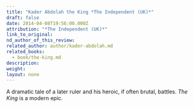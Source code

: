 ```yaml
---
title: "Kader Abdolah the King *The Independent (UK)*"
draft: false
date: 2014-04-08T19:56:00.000Z
attribution: "*The Independent (UK)*"
link_to_original:
nd_author_of_this_review:
related_author: author/kader-abdolah.md
related_books:
  - book/the-king.md
description:
weight:
layout: none
---
```

A dramatic tale of a later ruler and his heroic, if often brutal, battles. *The King* is a modern epic.

